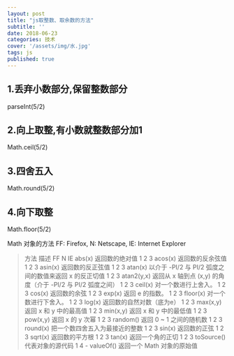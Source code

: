 ```yaml
---
layout: post
title: "js取整数、取余数的方法"
subtitle: ''
date: 2018-06-23
categories: 技术
cover: '/assets/img/水.jpg'
tags: js
published: true
---
```



## 1.丢弃小数部分,保留整数部分

parseInt(5/2)

## 2.向上取整,有小数就整数部分加1

 Math.ceil(5/2)

## 3.四舍五入

Math.round(5/2)

## 4.向下取整

 Math.floor(5/2)

Math 对象的方法
FF: Firefox, N: Netscape, IE: Internet Explorer

> 方法 描述 FF N IE
> abs(x) 返回数的绝对值 1 2 3
> acos(x) 返回数的反余弦值 1 2 3
> asin(x) 返回数的反正弦值 1 2 3
atan(x) 以介于 -PI/2 与 PI/2 弧度之间的数值来返回 x 的反正切值 1 2 3
atan2(y,x) 返回从 x 轴到点 (x,y) 的角度（介于 -PI/2 与 PI/2 弧度之间） 1 2 3
ceil(x) 对一个数进行上舍入。 1 2 3
cos(x) 返回数的余弦 1 2 3
exp(x) 返回 e 的指数。 1 2 3
floor(x) 对一个数进行下舍入。 1 2 3
log(x) 返回数的自然对数（底为e） 1 2 3
max(x,y) 返回 x 和 y 中的最高值 1 2 3
min(x,y) 返回 x 和 y 中的最低值 1 2 3
pow(x,y) 返回 x 的 y 次幂 1 2 3
random() 返回 0 ~ 1 之间的随机数 1 2 3
round(x) 把一个数四舍五入为最接近的整数 1 2 3
sin(x) 返回数的正弦 1 2 3
sqrt(x) 返回数的平方根 1 2 3
tan(x) 返回一个角的正切 1 2 3
toSource() 代表对象的源代码 1 4 -
valueOf() 返回一个 Math 对象的原始值
